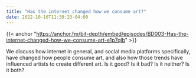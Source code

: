 ```yaml
---
title: "Has the internet changed how we consume art?"
date: 2022-10-16T11:39:23-04:00
---
```

        
{{< anchor "https://anchor.fm/bit-depth/embed/episodes/BD003-Has-the-internet-changed-how-we-consume-art-e1p7qlb" >}}

We discuss how internet in general, and social media platforms specifically,
have changed how people consume art, and also how those trends have influenced
artists to create different art. Is it good? Is it bad? Is it neither? Is it
both?


